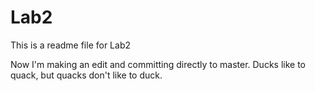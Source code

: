 # Lab2
This is a readme file for Lab2

Now I'm making an edit and committing directly to master. 
Ducks like to quack, but quacks don't like to duck.
